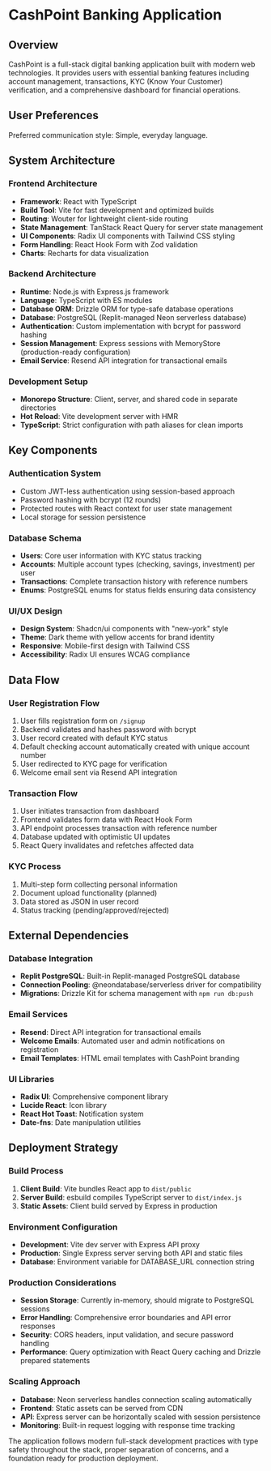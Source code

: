 # CashPoint Banking Application

## Overview

CashPoint is a full-stack digital banking application built with modern web technologies. It provides users with essential banking features including account management, transactions, KYC (Know Your Customer) verification, and a comprehensive dashboard for financial operations.

## User Preferences

Preferred communication style: Simple, everyday language.

## System Architecture

### Frontend Architecture
- **Framework**: React with TypeScript
- **Build Tool**: Vite for fast development and optimized builds
- **Routing**: Wouter for lightweight client-side routing
- **State Management**: TanStack React Query for server state management
- **UI Components**: Radix UI components with Tailwind CSS styling
- **Form Handling**: React Hook Form with Zod validation
- **Charts**: Recharts for data visualization

### Backend Architecture
- **Runtime**: Node.js with Express.js framework
- **Language**: TypeScript with ES modules
- **Database ORM**: Drizzle ORM for type-safe database operations
- **Database**: PostgreSQL (Replit-managed Neon serverless database)
- **Authentication**: Custom implementation with bcrypt for password hashing
- **Session Management**: Express sessions with MemoryStore (production-ready configuration)
- **Email Service**: Resend API integration for transactional emails

### Development Setup
- **Monorepo Structure**: Client, server, and shared code in separate directories
- **Hot Reload**: Vite development server with HMR
- **TypeScript**: Strict configuration with path aliases for clean imports

## Key Components

### Authentication System
- Custom JWT-less authentication using session-based approach
- Password hashing with bcrypt (12 rounds)
- Protected routes with React context for user state management
- Local storage for session persistence

### Database Schema
- **Users**: Core user information with KYC status tracking
- **Accounts**: Multiple account types (checking, savings, investment) per user
- **Transactions**: Complete transaction history with reference numbers
- **Enums**: PostgreSQL enums for status fields ensuring data consistency

### UI/UX Design
- **Design System**: Shadcn/ui components with "new-york" style
- **Theme**: Dark theme with yellow accents for brand identity
- **Responsive**: Mobile-first design with Tailwind CSS
- **Accessibility**: Radix UI ensures WCAG compliance

## Data Flow

### User Registration Flow
1. User fills registration form on `/signup`
2. Backend validates and hashes password with bcrypt
3. User record created with default KYC status
4. Default checking account automatically created with unique account number
5. User redirected to KYC page for verification
6. Welcome email sent via Resend API integration

### Transaction Flow
1. User initiates transaction from dashboard
2. Frontend validates form data with React Hook Form
3. API endpoint processes transaction with reference number
4. Database updated with optimistic UI updates
5. React Query invalidates and refetches affected data

### KYC Process
1. Multi-step form collecting personal information
2. Document upload functionality (planned)
3. Data stored as JSON in user record
4. Status tracking (pending/approved/rejected)

## External Dependencies

### Database Integration
- **Replit PostgreSQL**: Built-in Replit-managed PostgreSQL database
- **Connection Pooling**: @neondatabase/serverless driver for compatibility
- **Migrations**: Drizzle Kit for schema management with `npm run db:push`

### Email Services
- **Resend**: Direct API integration for transactional emails
- **Welcome Emails**: Automated user and admin notifications on registration
- **Email Templates**: HTML email templates with CashPoint branding

### UI Libraries
- **Radix UI**: Comprehensive component library
- **Lucide React**: Icon library
- **React Hot Toast**: Notification system
- **Date-fns**: Date manipulation utilities

## Deployment Strategy

### Build Process
1. **Client Build**: Vite bundles React app to `dist/public`
2. **Server Build**: esbuild compiles TypeScript server to `dist/index.js`
3. **Static Assets**: Client build served by Express in production

### Environment Configuration
- **Development**: Vite dev server with Express API proxy
- **Production**: Single Express server serving both API and static files
- **Database**: Environment variable for DATABASE_URL connection string

### Production Considerations
- **Session Storage**: Currently in-memory, should migrate to PostgreSQL sessions
- **Error Handling**: Comprehensive error boundaries and API error responses
- **Security**: CORS headers, input validation, and secure password handling
- **Performance**: Query optimization with React Query caching and Drizzle prepared statements

### Scaling Approach
- **Database**: Neon serverless handles connection scaling automatically
- **Frontend**: Static assets can be served from CDN
- **API**: Express server can be horizontally scaled with session persistence
- **Monitoring**: Built-in request logging with response time tracking

The application follows modern full-stack development practices with type safety throughout the stack, proper separation of concerns, and a foundation ready for production deployment.